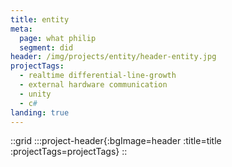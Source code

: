 ```yaml
---
title: entity
meta:
  page: what philip
  segment: did
header: /img/projects/entity/header-entity.jpg
projectTags:
  - realtime differential-line-growth
  - external hardware communication
  - unity
  - c#
landing: true
---
```


::grid
:::project-header{:bgImage=header :title=title :projectTags=projectTags}
::
